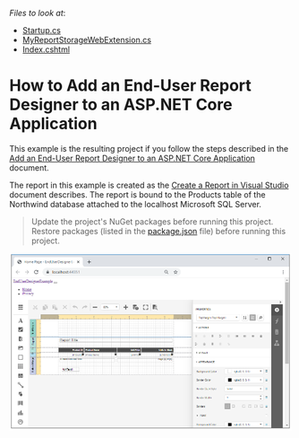 <!-- default file list -->
*Files to look at*:
* [Startup.cs](./CS/EndUserDesignerExample/Startup.cs) 
* [MyReportStorageWebExtension.cs](./CS/EndUserDesignerExample/Services/MyReportStorageWebExtension.cs)
* [Index.cshtml](./CS/EndUserDesignerExample/Views/Home/Index.cshtml)
<!-- default file list end -->

# How to Add an End-User Report Designer to an ASP.NET Core Application

This example is the resulting project if you follow the steps described in the [Add an End-User Report Designer to an ASP.NET Core Application](https://docs.devexpress.com/XtraReports/400042) document.

The report in this example is created as the [Create a Report in Visual Studio](docs.devexpress.devx/XtraReports/14989#table-report) document describes. The report is bound to the Products table of the Northwind database attached to the localhost Microsoft SQL Server.

> Update the project's NuGet packages before running this project.
> Restore packages (listed in the [package.json](./CS/EndUserDesignerExample/package.json) file) before running this project.

![](images/screenshot.png)
